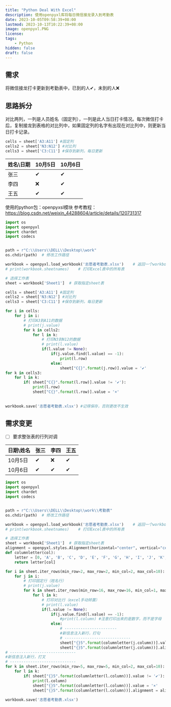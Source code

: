 ```yaml
---
title: "Python Deal With Excel"
description: 使用openpyxl库将每日微信接龙录入到考勤表
date: 2023-10-05T09:58:39+08:00
lastmod: 2023-10-13T10:22:39+08:00
image: openpyxl.PNG
license: 
tags:
    - Python
hidden: false
draft: false
---
```

## 需求
将微信接龙打卡更新到考勤表中，已到的人✔，未到的人❌

## 思路拆分
对比两列，一列是人员姓名（固定列），一列是此人当日打卡情况。每次微信打卡后，复制接龙到表格的对比列中，如果固定列的名字有出现在对比列中，则更新当日打卡记录。


```python
cells = sheet['A3:A11'] #固定列
cells2 = sheet['N3:N12'] #对比列
cells3 = sheet['C3:C11'] #保存到新列，每日更新
```
  

| 姓名\日期 | 10月5日 | 10月6日 |
| --------- | ------- | ------- |
| 张三      | ✔       | ✔       |
| 李四      | ❌      | ✔       |
| 王五      | ✔       | ✔       |


使用的python包：openpyxsl模块
参考教程：https://blog.csdn.net/weixin_44288604/article/details/120731317

 

```python
import os
import openpyxl
import chardet
import codecs


path = r"C:\\Users\\DELL\\Desktop\\work"
os.chdir(path)  # 修改工作路径

workbook = openpyxl.load_workbook('志愿者考勤表.xlsx')	# 返回一个workbook数据类型的值
# print(workbook.sheetnames)	# 打印Excel表中的所有表

# 选择工作表
sheet = workbook['Sheet1']  # 获取指定sheet表

cells = sheet['A3:A11'] #固定列
cells2 = sheet['N3:N12'] #对比列
cells3 = sheet['C3:C11'] #保存到新列，每日更新

for i in cells:
    for j in i:
        # 打印A3到A11的数据
        # print(j.value)
        for k in cells2:
            for l in k:
                # 打印N3到N12的数据
                # print(l.value)
                if(l.value != None):
                    if(j.value.find(l.value) == -1):
                        print(l.row)
                    else:
                        sheet["C{}".format(j.row)].value = '✔'
for k in cells3:
    for l in k:
        if( sheet["C{}".format(l.row)].value != '✔'):
            print(l.row)
            sheet["C{}".format(l.row)].value = '×'
            
            
workbook.save('志愿者考勤表.xlsx') #记得保存，否则更改不生效
```


## 需求变更
- [ ] 要求整张表的行列对调

| 日期\姓名 | 张三 | 李四 | 王五 |
| --------- | ---- | ---- | ---- |
| 10月5日   | ✔    | ❌    | ✔     |
| 10月6日   | ✔   | ✔    |  ✔    |

 

```python
import os
import openpyxl
import chardet
import codecs


path = r"C:\\Users\\DELL\\Desktop\\work\\考勤表"
os.chdir(path)  # 修改工作路径

workbook = openpyxl.load_workbook('志愿者考勤表.xlsx')	# 返回一个workbook数据类型的值
# print(workbook.sheetnames)	# 打印Excel表中的所有表

# 选择工作表
sheet = workbook['Sheet1']  # 获取指定sheet表
alignment = openpyxl.styles.Alignment(horizontal="center", vertical="center", text_rotation=0, wrap_text=True) # 设置对齐格式
def columnletter(col):
    letter = [0, 'A', 'B', 'C', 'D', 'E', 'F', 'G', 'H', 'I', 'J', 'K', 'L', 'M', 'N']
    return letter[col]

for i in sheet.iter_rows(min_row=2, max_row=2, min_col=2, max_col=10):
    for j in i:
        # 打印固定行（姓名行）
        # print(j.value)
        for k in sheet.iter_rows(min_row=16, max_row=16, min_col=1, max_col=10):
            for l in k:
                # 打印对比行（excel手动转置）
                # print(l.value)
                if(l.value != None):
                    if(j.value.find(l.value) == -1):
                        #print(l.column) #注意打印出来的是数字，而不是字母
                    else:
                        # -----------------------
                        #新信息注入新行，打勾     
                        # -----------------------------
                        sheet["{}5".format(columnletter(j.column))].value = '✔'
                        sheet["{}5".format(columnletter(j.column))].alignment = alignment
# -----------------------------                        
#新信息注入新行，打叉            
# -----------------------------            
for k in sheet.iter_rows(min_row=5, max_row=5, min_col=2, max_col=10):
    for l in k:
        if( sheet["{}5".format(columnletter(l.column))].value != '✔'):
            print(l.column)
            sheet["{}5".format(columnletter(l.column))].value = '×'
            sheet["{}5".format(columnletter(l.column))].alignment = alignment            
            
workbook.save('志愿者考勤表.xlsx')
```
  
